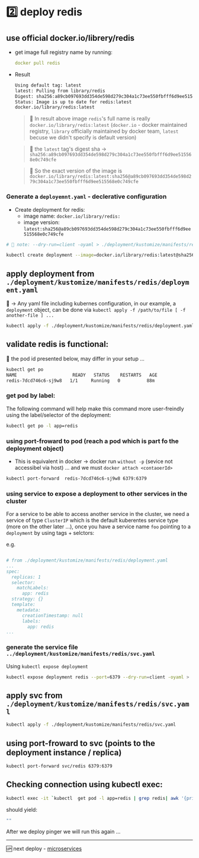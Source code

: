 # 2️⃣ deploy redis

##  use official docker.io/librery/redis

* get image full registry name by running:

  ```yaml
  docker pull redis
  ```

* Result

  ```sh
  Using default tag: latest
  latest: Pulling from library/redis
  Digest: sha256:a89cb097693dd354de598d279c304a1c73ee550fbfff6d9ee515568e0c749cfe
  Status: Image is up to date for redis:latest
  docker.io/library/redis:latest
  ```

  > 🔔 In result above image `redis`'s full name is really `docker.io/library/redis:latest` (`docker.io` - docker maintained registry, `library` officially maintained by docker team, `latest` becuse we didn't specify is default version) 
  
  > 🔔 the `latest` tag's digest sha -> `sha256:a89cb097693dd354de598d279c304a1c73ee550fbfff6d9ee515568e0c749cfe` 

  > 🔔 So the exact version of the image is `docker.io/library/redis:latest:sha256@a89cb097693dd354de598d279c304a1c73ee550fbfff6d9ee515568e0c749cfe`

### Generate a `deployemnt.yaml` - declerative configuration

- Create deployment for redis:
  - image name: `docker.io/library/redis:`
  - image version: `latest:sha256@a89cb097693dd354de598d279c304a1c73ee550fbfff6d9ee515568e0c749cfe`

```sh
# 🔔 note: --dry-run=client -oyaml > ./deployment/kustomize/manifests/redis/deployment.yaml for reuse

kubectl create deployment --image=docker.io/library/redis:latest@sha256:a89cb097693dd354de598d279c304a1c73ee550fbfff6d9ee515568e0c749cfe redis --port=6379 --dry-run=client -oyaml > ./deployment/kustomize/manifests/redis/deployment.yaml
```

## apply deployment from `./deployment/kustomize/manifests/redis/deployment.yaml`

📓 -> Any yaml file including kubernes configuration, in our example, a `deployment` object, 
can be done via `kubectl apply -f /path/to/file [ -f another-file ] ...`

```sh
kubectl apply -f ./deployment/kustomize/manifests/redis/deployment.yaml
```

## validate redis is functional:

📓 the pod id presented below, may differ in your setup ...

```sh
kubectl get po 
NAME                     READY   STATUS    RESTARTS   AGE
redis-7dcd746c6-sj9w8   1/1     Running   0          88m
```

### get pod by label:

The following command will help make this command more user-freindly using the label/selector of the deployment:

```sh
kubectl get po -l app=redis
```

### using port-froward to pod (reach a pod which is part fo the deployment object)

- This is equivalent in docker ->  docker run `without -p` (sevice not accessibel via host) ... and we must `docker attach <contaoerId>`

```sh
kubectl port-forward  redis-7dcd746c6-sj9w8 6379:6379
```

### using service to expose a deployment to other services **in the cluster**

For a service to be able to access another service in the cluster, we need a service of type `ClusterIP` which is the default kuberentes service type (more on the other later ...), once you have a service name `foo` pointing to a `deployment` by using tags + selctors:

e.g.

```yaml

# from ./deployment/kustomize/manifests/redis/deployment.yaml
...
spec:
  replicas: 1
  selector:
    matchLabels:
      app: redis
  strategy: {}
  template:
    metadata:
      creationTimestamp: null
      labels:
        app: redis
...

```

### generate the service file `../deployment/kustomize/manifests/redis/svc.yaml`

Using `kubectl expose deployment`

```sh
kubectl expose deployment redis --port=6379 --dry-run=client -oyaml > ./deployment/kustomize/manifests/redis/svc.yaml
```

## apply svc from `./deployment/kustomize/manifests/redis/svc.yaml`

```sh
kubectl apply -f ./deployment/kustomize/manifests/redis/svc.yaml
```

## using port-froward to svc (points to the deployment instance / replica)

```sh
kubectl port-forward svc/redis 6379:6379
```


## Checking connection using kubectl exec:

```sh
kubectl exec -it `kubectl  get pod -l app=redis | grep redis| awk '{print $1}'` -- redis-cli GET pings
```

should yield:

```sh
""
```

After we deploy pinger we will run this again ... 

---

🆙 next deploy - [microservices](./03-microservices.md)
